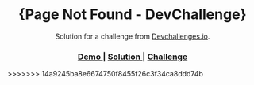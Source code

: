 <h1 align="center">{Page Not Found - DevChallenge}</h1>


<div align="center">
   Solution for a challenge from  <a href="http://devchallenges.io" target="_blank">Devchallenges.io</a>.
</div>

<div align="center">
  <h3>
    <a href="https://lucasmelosilva.github.io/page-404-devchallenges/">
      Demo
    </a>
    <span> | </span>
    <a href="https://github.com/lucasmelosilva/page-404-devchallenges">
      Solution
    </a>
    <span> | </span>
    <a href="https://devchallenges.io/challenges/wBunSb7FPrIepJZAg0sY">
      Challenge
    </a>
  </h3>
</div>
>>>>>>> 14a9245ba8e6674750f8455f26c3f34ca8ddd74b
